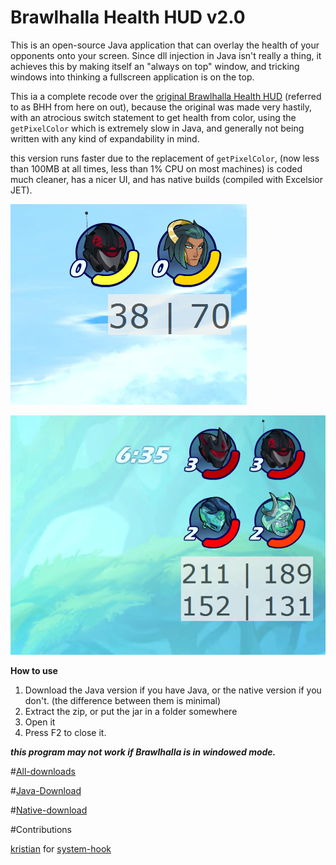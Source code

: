 # Brawlhalla Health HUD v2.0

This is an open-source Java application that can overlay the health of your opponents onto your screen. Since dll injection in Java isn't really a thing, it achieves this by making itself an "always on top" window, and tricking windows into thinking a fullscreen application is on the top.

This ia a complete recode over the [original Brawlhalla Health HUD](https://bitbucket.org/BFCEHF/brawlhalla-health-hud/src/master/) (referred to as BHH from here on out), because the original was made very hastily, with an atrocious switch statement to get health from color, using the `getPixelColor` which is extremely slow in Java, and generally not being written with any kind of expandability in mind.

this version runs faster due to the replacement of `getPixelColor`, (now less than 100MB at all times, less than 1% CPU on most machines) is coded much cleaner, has a nicer UI, and has native builds (compiled with Excelsior JET).

![picture](img/1s.png)

![picture](img/2s.png)

**How to use**

1. Download the Java version if you have Java, or the native version if you don't. (the difference between them is minimal)
2. Extract the zip, or put the jar in a folder somewhere
3. Open it
4. Press F2 to close it.


***this program may not work if Brawlhalla is in windowed mode.***


#[All-downloads](https://bitbucket.org/BFCEHF/brawlhalla-health-hud-v2.0/downloads/)

#[Java-Download](https://bitbucket.org/BFCEHF/brawlhalla-health-hud-v2.0/downloads/BHH2.jar)

#[Native-download](https://bitbucket.org/BFCEHF/brawlhalla-health-hud-v2.0/downloads/BHH2-native.7z)


#Contributions

[kristian](https://github.com/kristian) for [system-hook](https://github.com/kristian/system-hook)
